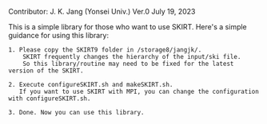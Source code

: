 Contributor: J. K. Jang (Yonsei Univ.)
Ver.0
July 19, 2023

This is a simple library for those who want to use SKIRT.
Here's a simple guidance for using this library:

    1. Please copy the SKIRT9 folder in /storage8/jangjk/.
        SKIRT frequently changes the hierarchy of the input/ski file.
        So this library/routine may need to be fixed for the latest version of the SKIRT. 
    
    2. Execute configureSKIRT.sh and makeSKIRT.sh. 
       If you want to use SKIRT with MPI, you can change the configuration with configureSKIRT.sh.
       
    3. Done. Now you can use this library. 



